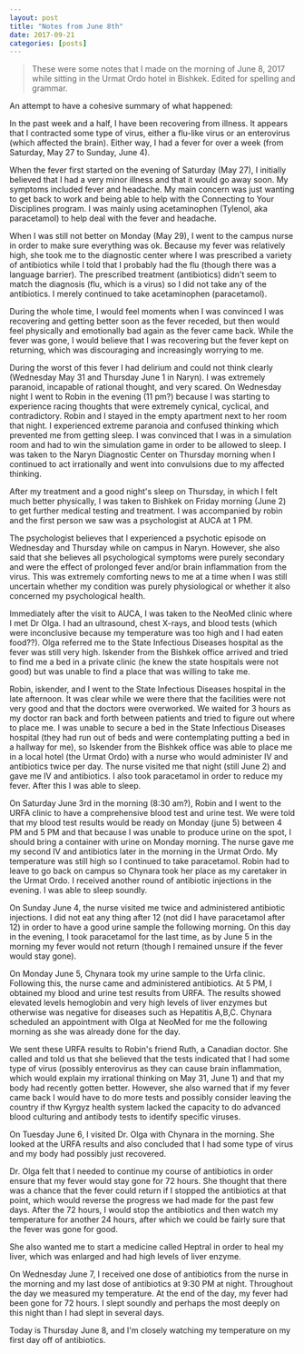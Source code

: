 ```yaml
---
layout: post
title: "Notes from June 8th"
date: 2017-09-21
categories: [posts]
---
```

> These were some notes that I made on the morning of June 8, 2017 while sitting in the Urmat Ordo hotel in Bishkek. Edited for spelling and grammar.

An attempt to have a cohesive summary of what happened:

In the past week and a half, I have been recovering from illness. It appears that I contracted some type of virus, either a flu-like virus or an enterovirus (which affected the brain). Either way, I had a fever for over a week (from Saturday, May 27 to Sunday, June 4).

When the fever first started on the evening of Saturday (May 27), I initially believed that I had a very minor illness and that it would go away soon. My symptoms included fever and headache. My main concern was just wanting to get back to work and being able to help with the Connecting to Your Disciplines program. I was mainly using acetaminophen (Tylenol, aka paracetamol) to help deal with the fever and headache.

When I was still not better on Monday (May 29), I went to the campus nurse in order to make sure everything was ok. Because my fever was relatively high, she took me to the diagnostic center where I was prescribed a variety of antibiotics while I told that I probably had the flu (though there was a language barrier). The prescribed treatment (antibiotics) didn't seem to match the diagnosis (flu, which is a virus) so I did not take any of the antibiotics. I merely continued to take acetaminophen (paracetamol).

During the whole time, I would feel moments when I was convinced I was recovering and getting better soon as the fever receded, but then would feel physically and emotionally bad again as the fever came back. While the fever was gone, I would believe that I was recovering but the fever kept on returning, which was discouraging and increasingly worrying to me.

During the worst of this fever I had delirium and could not think clearly (Wednesday May 31 and Thursday June 1 in Naryn). I was extremely paranoid, incapable of rational thought, and very scared. On Wednesday night I went to Robin in the evening (11 pm?) because I was starting to experience racing thoughts that were extremely cynical, cyclical, and contradictory. Robin and I stayed in the empty apartment next to her room that night. I experienced extreme paranoia and confused thinking which prevented me from getting sleep. I was convinced that I was in a simulation room and had to win the simulation game in order to be allowed to sleep. I was taken to the Naryn Diagnostic Center on Thursday morning when I continued to act irrationally and went into convulsions due to my affected thinking.

After my treatment and a good night's sleep on Thursday, in which I felt much better physically, I was taken to Bishkek on Friday morning (June 2) to get further medical testing and treatment. I was accompanied by robin and the first person we saw was a psychologist at AUCA at 1 PM.

The psychologist believes that I experienced a psychotic episode on Wednesday and Thursday while on campus in Naryn. However, she also said that she believes all psychological symptoms were purely secondary and were the effect of prolonged fever and/or brain inflammation from the virus. This was extremely comforting news to me at a time when I was still uncertain whether my condition was purely physiological or whether it also concerned my psychological health.

Immediately after the visit to AUCA, I was taken to the NeoMed clinic where I met Dr Olga. I had an ultrasound, chest X-rays, and blood tests (which were inconclusive because my temperature was too high and I had eaten food??). Olga referred me to the State Infectious Diseases hospital as the fever was still very high. Iskender from the Bishkek office arrived and tried to find me a bed in a private clinic (he knew the state hospitals were not good) but was unable to find a place that was willing to take me.

Robin, iskender, and I went to the State Infectious Diseases hospital in the late afternoon. It was clear while we were there that the facilities were not very good and that the doctors were overworked. We waited for 3 hours as my doctor ran back and forth between patients and tried to figure out where to place me. I was unable to secure a bed in the State Infectious Diseases hospital (they had run out of beds and were contemplating putting a bed in a hallway for me), so Iskender from the Bishkek office was able to place me in a local hotel (the Urmat Ordo) with a nurse who would administer IV and antibiotics twice per day. The nurse visited me that night (still June 2) and gave me IV and antibiotics. I also took paracetamol in order to reduce my fever. After this I was able to sleep.

On Saturday June 3rd in the morning (8:30 am?), Robin and I went to the URFA clinic to have a comprehensive blood test and urine test. We were told that my blood test results would be ready on Monday (june 5) between 4 PM and 5 PM and that because I was unable to produce urine on the spot, I should bring a container with urine on Monday morning. The nurse gave me my second IV and antibiotics later in the morning in the Urmat Ordo. My temperature was still high so I continued to take paracetamol. Robin had to leave to go back on campus so Chynara took her place as my caretaker in the Urmat Ordo. I received another round of antibiotic injections in the evening. I was able to sleep soundly.

On Sunday June 4, the nurse visited me twice and administered antibiotic injections. I did not eat any thing after 12 (not did I have paracetamol after 12) in order to have a good urine sample the following morning. On this day in the evening, I took paracetamol for the last time, as by June 5 in the morning my fever would not return (though I remained unsure if the fever would stay gone).

On Monday June 5, Chynara took my urine sample to the Urfa clinic. Following this, the nurse came and administered antibiotics. At 5 PM, I obtained my blood and urine test results from URFA. The results showed elevated levels hemoglobin and very high levels of liver enzymes but otherwise was negative for diseases such as Hepatitis A,B,C. Chynara scheduled an appointment with Olga at NeoMed for me the following morning as she was already done for the day.

We sent these URFA results to Robin's friend Ruth, a Canadian doctor. She called and told us that she believed that the tests indicated that I had some type of virus (possibly enterovirus as they can cause brain inflammation, which would explain my irrational thinking on May 31, June 1) and that my body had recently gotten better. However, she also warned that if my fever came back I would have to do more tests and possibly consider leaving the country if thw Kyrgyz health system lacked the capacity to do advanced blood culturing and antibody tests to identify specific viruses.

On Tuesday June 6, I visited Dr. Olga with Chynara in the morning. She looked at the URFA results and also concluded that I had some type of virus and my body had possibly just recovered.

Dr. Olga felt that I needed to continue my course of antibiotics in order ensure that my fever would stay gone for 72 hours. She thought that there was a chance that the fever could return if I stopped the antibiotics at that point, which would reverse the progress we had made for the past few days. After the 72 hours, I would stop the antibiotics and then watch my temperature for another 24 hours, after which we could be fairly sure that the fever was gone for good.

She also wanted me to start a medicine called Heptral in order to heal my liver, which was enlarged and had high levels of liver enzyme.

On Wednesday June 7, I received one dose of antibiotics from the nurse in the morning and my last dose of antibiotics at 9:30 PM at night. Throughout the day we measured my temperature. At the end of the day, my fever had been gone for 72 hours. I slept soundly and perhaps the most deeply on this night than I had slept in several days.

Today is Thursday June 8, and I'm closely watching my temperature on my first day off of antibiotics.
